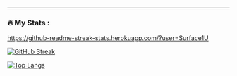 ---

### :fire: My Stats :

https://github-readme-streak-stats.herokuapp.com/?user=Surface1U

[![GitHub Streak](http://github-readme-streak-stats.herokuapp.com?user=Surface1U&theme=dark&background=000000)](https://git.io/streak-stats)

[![Top Langs](https://github-readme-stats.vercel.app/api/top-langs/?username=Surface1U&layout=compact&theme=vision-friendly-dark)](https://github.com/anuraghazra/github-readme-stats)


